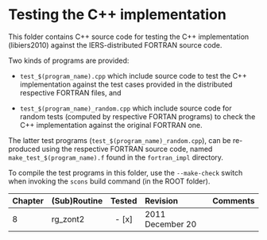 # Testing the C++ implementation

This folder contains C++ source code for testing the C++ implementation 
(libiers2010) against the IERS-distributed FORTRAN source code.

Two kinds of programs are provided:
  * `test_$(program_name).cpp` which include source code to test the C++ 
    implementation against the test cases provided in the distributed 
    respective FORTRAN files, and

  * `test_$(program_name)_random.cpp` which include source code for random 
    tests (computed by respective FORTAN programs) to check the C++ 
    implementation against the original FORTRAN one.

The latter test programs (`test_$(program_name)_random.cpp`), can be 
re-produced using the respective FORTRAN source code, named 
`make_test_$(program_name).f` found in the `fortran_impl` directory.

To compile the test programs in this folder, use the `--make-check` switch 
when invoking the `scons` build command (in the ROOT folder).

| Chapter | (Sub)Routine | Tested | Revision         | Comments |
|:--------|:-------------|:------:|:-----------------|:---------|
| 8       | rg_zont2     | - [x]  | 2011 December 20 |          |
